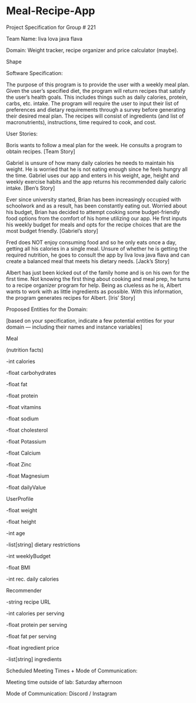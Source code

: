 # Meal-Recipe-App

Project Specification for Group # 221

Team Name: liva lova java flava

Domain: Weight tracker, recipe organizer and price calculator (maybe).

Shape

Software Specification:

The purpose of this program is to provide the user with a weekly meal plan. Given the user’s specified diet, the program will return recipes that satisfy the user’s health goals. This includes things such as daily calories, protein, carbs, etc. intake. The program will require the user to input their list of preferences and dietary requirements through a survey before generating their desired meal plan. The recipes will consist of ingredients (and list of macronutrients), instructions, time required to cook, and cost.



User Stories:

Boris wants to follow a meal plan for the week. He consults a program to obtain recipes. [Team Story]



Gabriel is unsure of how many daily calories he needs to maintain his weight. He is worried that he is not eating enough since he feels hungry all the time. Gabriel uses our app and enters in his weight, age, height and weekly exercise habits and the app returns his recommended daily caloric intake. [Ben’s Story]



Ever since university started, Brian has been increasingly occupied with schoolwork and as a result, has been constantly eating out. Worried about his budget, Brian has decided to attempt cooking some budget-friendly food options from the comfort of his home utilizing our app. He first inputs his weekly budget for meals and opts for the recipe choices that are the most budget friendly. [Gabriel’s story]



Fred does NOT enjoy consuming food and so he only eats once a day, getting all his calories in a single meal. Unsure of whether he is getting the required nutrition, he goes to consult the app by liva lova java flava and can create a balanced meal that meets his dietary needs. [Jack’s Story]



Albert has just been kicked out of the family home and is on his own for the first time. Not knowing the first thing about cooking and meal prep, he turns to a recipe organizer program for help. Being as clueless as he is, Albert wants to work with as little ingredients as possible. With this information, the program generates recipes for Albert. [Iris’ Story]





Proposed Entities for the Domain:

[based on your specification, indicate a few potential entities for your domain — including their names and instance variables]



Meal

(nutrition facts)

-int calories

-float carbohydrates

-float fat

-float protein

-float vitamins

-float sodium

-float cholesterol

-float Potassium

-float Calcium

-float Zinc

-float Magnesium

-float dailyValue



UserProfile

-float weight

-float height

-int age

-list[string] dietary restrictions

-int weeklyBudget

-float BMI

-int rec. daily calories





Recommender

-string recipe URL

-int calories per serving

-float protein per serving

-float fat per serving

-float ingredient price

-list[string] ingredients



Scheduled Meeting Times + Mode of Communication:

Meeting time outside of lab: Saturday afternoon

Mode of Communication: Discord / Instagram 